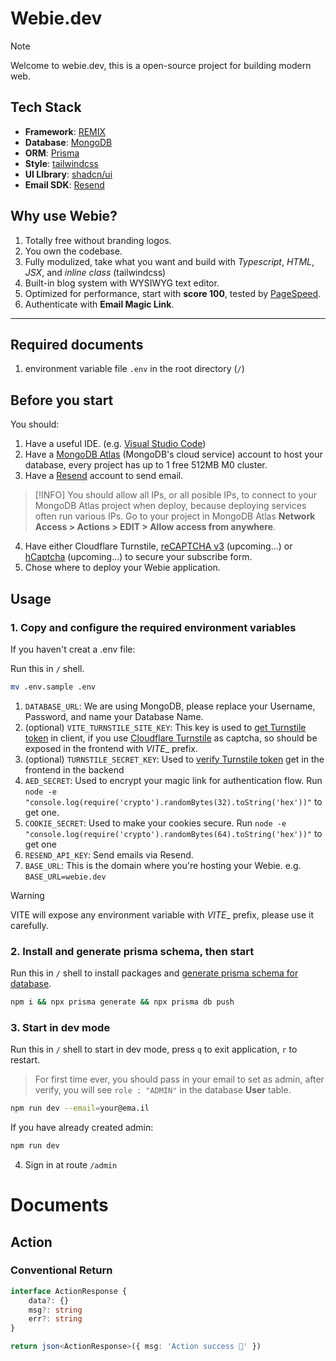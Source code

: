 # Webie.dev

<!-- prettier-ignore -->
> [!NOTE]
> Welcome to webie.dev, this is a open-source project for building modern web.

## Tech Stack

-   **Framework**: [REMIX](https://remix.run/)
-   **Database**: [MongoDB](https://www.mongodb.com/)
-   **ORM**: [Prisma](https://www.prisma.io/)
-   **Style**: [tailwindcss](https://tailwindcss.com/)
-   **UI LIbrary**: [shadcn/ui](https://ui.shadcn.com/)
-   **Email SDK**: [Resend](https://resend.com/)

## Why use Webie?

1. Totally free without branding logos.
2. You own the codebase.
3. Fully modulized, take what you want and build with _Typescript_, _HTML_, _JSX_, and _inline class_ (tailwindcss)
4. Built-in blog system with WYSIWYG text editor.
5. Optimized for performance, start with **score 100**, tested by [PageSpeed](https://pagespeed.web.dev/).
6. Authenticate with **Email Magic Link**.

---

## Required documents

1. environment variable file `.env` in the root directory (`/`)

## Before you start

You should:

1. Have a useful IDE. (e.g. [Visual Studio Code](https://code.visualstudio.com/))
2. Have a [MongoDB Atlas](https://www.mongodb.com/docs/atlas/) (MongoDB's cloud service) account to host your database,
   every project has up to 1 free 512MB M0 cluster.
3. Have a [Resend](https://resend.com/) account to send email.

<!-- prettier-ignore -->
> [!INFO]
> You should allow all IPs, or all posible IPs, to connect to your MongoDB Atlas project when deploy, because deploying services often run various IPs. Go to your project in MongoDB Atlas **Network Access > Actions > EDIT > Allow access from anywhere**.

4. Have either Cloudflare Turnstile, [reCAPTCHA v3](https://www.google.com/recaptcha/about/) (upcoming...) or
   [hCaptcha](https://www.hcaptcha.com/) (upcoming...) to secure your subscribe form.
5. Chose where to deploy your Webie application.

## Usage

### 1. Copy and configure the required environment variables

If you haven't creat a .env file:

Run this in `/` shell.

```sh
mv .env.sample .env
```

1. `DATABASE_URL`: We are using MongoDB, please replace your Username, Password, and name your Database Name.
2. (optional) `VITE_TURNSTILE_SITE_KEY`: This key is used to
   [get Turnstile token](https://developers.cloudflare.com/turnstile/get-started/) in client, if you use
   [Cloudflare Turnstile](https://www.cloudflare.com/products/turnstile/) as captcha, so should be exposed in the
   frontend with _VITE_\_ prefix.
3. (optional) `TURNSTILE_SECRET_KEY`: Used to
   [verify Turnstile token](https://developers.cloudflare.com/turnstile/get-started/server-side-validation/) get in the
   frontend in the backend
4. `AED_SECRET`: Used to encrypt your magic link for authentication flow. Run
   `node -e "console.log(require('crypto').randomBytes(32).toString('hex'))"` to get one.
5. `COOKIE_SECRET`: Used to make your cookies secure. Run
   `node -e "console.log(require('crypto').randomBytes(64).toString('hex'))"` to get one
6. `RESEND_API_KEY`: Send emails via Resend.
7. `BASE_URL`: This is the domain where you're hosting your Webie. e.g. `BASE_URL=webie.dev`

<!-- prettier-ignore -->
> [!WARNING]
> VITE will expose any environment variable with _VITE_\_ prefix, please use it carefully.

### 2. Install and generate prisma schema, then start

Run this in `/` shell to install packages and
[generate prisma schema for database](https://www.prisma.io/docs/orm/overview/databases/mongodb#how-to-use-prisma-orm-with-mongodb).

```sh
npm i && npx prisma generate && npx prisma db push
```

### 3. Start in dev mode

Run this in `/` shell to start in dev mode, press `q` to exit application, `r` to restart.

> For first time ever, you should pass in your email to set as admin, after verify, you will see `role : "ADMIN"` in the
> database **User** table.

```sh
npm run dev --email=your@ema.il
```

If you have already created admin:

```sh
npm run dev
```

4. Sign in at route `/admin`

# Documents

## Action

### Conventional Return

```ts
interface ActionResponse {
	data?: {}
	msg?: string
	err?: string
}

return json<ActionResponse>({ msg: 'Action success 🎉' })
```
